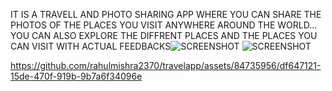IT IS A TRAVELL AND PHOTO SHARING APP WHERE YOU CAN SHARE THE PHOTOS OF THE PLACES YOU VISIT ANYWHERE AROUND THE WORLD...
YOU CAN ALSO EXPLORE THE DIFFRENT PLACES AND THE PLACES YOU CAN VISIT WITH ACTUAL FEEDBACKS![SCREENSHOT](https://github.com/rahulmishra2370/travelapp/assets/84735956/af1b1015-9b17-4d24-94e5-ab528ff75c73)
![SCREENSHOT](https://github.com/rahulmishra2370/travelapp/assets/84735956/272a8f48-b4e0-44f3-8d58-dece36c0760f)


https://github.com/rahulmishra2370/travelapp/assets/84735956/df647121-15de-470f-919b-9b7a6f34096e

